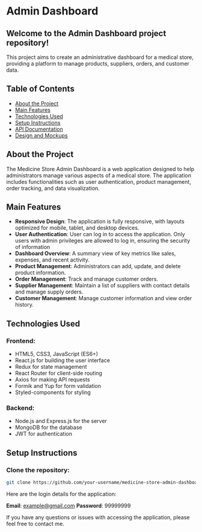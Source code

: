 # Admin Dashboard

## Welcome to the Admin Dashboard project repository!

This project aims to create an administrative dashboard for a medical store, providing a platform to manage products, suppliers, orders, and customer data.

## Table of Contents

- [About the Project](#about-the-project)
- [Main Features](#main-features)
- [Technologies Used](#technologies-used)
- [Setup Instructions](#setup-instructions)
- [API Documentation](#api-documentation)
- [Design and Mockups](#design-and-mockups)

## About the Project

The Medicine Store Admin Dashboard is a web application designed to help administrators manage various aspects of a medical store. The application includes functionalities such as user authentication, product management, order tracking, and data visualization.

## Main Features

- **Responsive Design**: The application is fully responsive, with layouts optimized for mobile, tablet, and desktop devices.
- **User Authentication**: User can log in to access the application. Only users with admin privileges are allowed to log in, ensuring the security of information
- **Dashboard Overview**: A summary view of key metrics like sales, expenses, and recent activity.
- **Product Management**: Administrators can add, update, and delete product information.
- **Order Management**: Track and manage customer orders.
- **Supplier Management**: Maintain a list of suppliers with contact details and manage supply orders.
- **Customer Management**: Manage customer information and view order history.

## Technologies Used

### Frontend:

- HTML5, CSS3, JavaScript (ES6+)
- React.js for building the user interface
- Redux for state management
- React Router for client-side routing
- Axios for making API requests
- Formik and Yup for form validation
- Styled-components for styling

### Backend:

- Node.js and Express.js for the server
- MongoDB for the database
- JWT for authentication

## Setup Instructions

### Clone the repository:

```sh
git clone https://github.com/your-username/medicine-store-admin-dashboard.git
```


Here are the login details for the application:


**Email**: example@gmail.com
**Password**: 99999999

If you have any questions or issues with accessing the application, please feel free to contact me.
